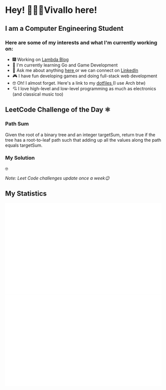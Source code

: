 #  Hey! 🙋🏻‍♂️Vivallo here!

##  I am a Computer Engineering Student

###  Here are some of my interests and what I'm currently working on:

  * 🎆 Working on [ Lambda Blog ](https://lambdablog.com)
  * 🌱 I'm currently learning Go and Game Development 
  * 💭 Ask me about anything [ here ](https://github.com/Vivallo04/Vivallo04/issues/new) or we can connect on [ LinkedIn ](https://bit.ly/3zm1YjA)
  * 🎮 I have fun developing games and doing full-stack web development 
  * 🤓 Oh! I almost forget. Here's a link to my [ dotfiles ](https://github.com/Vivallo04/dotfiles) (I use Arch btw) 
  * 💘 I love high-level and low-level programming as much as electronics (and classical music too) 

##  LeetCode Challenge of the Day ⚛

###  Path Sum

Given the root of a binary tree and an integer targetSum, return true if the
tree has a root-to-leaf path such that adding up all the values along the path
equals targetSum.

###  My Solution

    
    
    🤓

_Note: Leet Code challenges update once a week😉_

##  My Statistics

![](https://github.com/Vivallo04/stats/blob/master/generated/overview.svg)
![](https://github.com/Vivallo04/stats/blob/master/generated/languages.svg)

